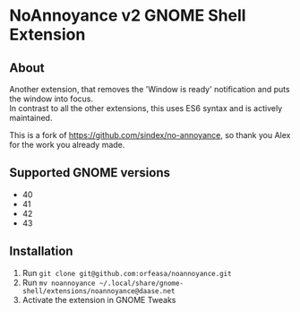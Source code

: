 # NoAnnoyance v2 GNOME Shell Extension

## About
Another extension, that removes the 'Window is ready' notification and puts the window into focus.  
In contrast to all the other extensions, this uses ES6 syntax and is actively maintained.

This is a fork of https://github.com/sindex/no-annoyance, so thank you Alex for the work you already made.

## Supported GNOME versions
- 40
- 41
- 42
- 43

## Installation
1. Run `git clone git@github.com:orfeasa/noannoyance.git`
2. Run `mv noannoyance ~/.local/share/gnome-shell/extensions/noannoyance@daase.net`
3. Activate the extension in GNOME Tweaks
